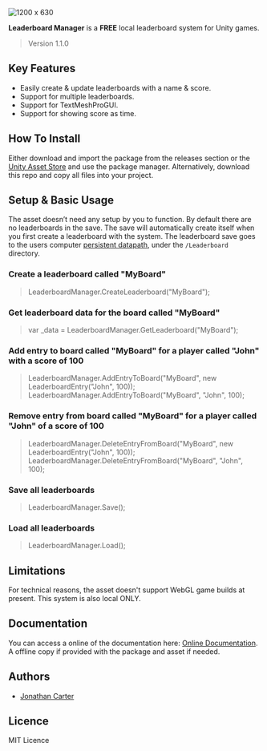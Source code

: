 ![1200 x 630](https://user-images.githubusercontent.com/33253710/154334690-a848e1a9-c4d2-4ed7-9aab-a1f19587094c.jpg)

<b>Leaderboard Manager</b> is a <b>FREE</b> local leaderboard system for Unity games. 
> Version 1.1.0

## Key Features
- Easily create & update leaderboards with a name & score.
- Support for multiple leaderboards.
- Support for TextMeshProGUI.
- Support for showing score as time.

## How To Install
Either download and import the package from the releases section or the <a href="https://assetstore.unity.com/packages/tools/utilities/leaderboard-manager-cg-177291">Unity Asset Store</a> and use the package manager. Alternatively, download this repo and copy all files into your project. 

## Setup & Basic Usage
The asset doesn’t need any setup by you to function. By default there are no leaderboards in the save. The save will automatically create itself when you first create a leaderboard with the system. The leaderboard save goes to the users computer <a href="https://docs.unity3d.com/ScriptReference/Application-persistentDataPath.html">persistent datapath</a>, under the `/Leaderboard` directory.

### Create a leaderboard called "MyBoard"
> LeaderboardManager.CreateLeaderboard("MyBoard");

### Get leaderboard data for the board called "MyBoard"
> var _data = LeaderboardManager.GetLeaderboard("MyBoard");

### Add entry to board called "MyBoard" for a player called "John" with a score of 100
> LeaderboardManager.AddEntryToBoard("MyBoard", new LeaderboardEntry("John", 100));
> LeaderboardManager.AddEntryToBoard("MyBoard", "John", 100);

### Remove entry from board called "MyBoard" for a player called "John" of a score of 100
> LeaderboardManager.DeleteEntryFromBoard("MyBoard", new LeaderboardEntry("John", 100));
> LeaderboardManager.DeleteEntryFromBoard("MyBoard", "John", 100);

### Save all leaderboards
> LeaderboardManager.Save();

### Load all leaderboards
> LeaderboardManager.Load();

## Limitations
For technical reasons, the asset doesn't support WebGL game builds at present. This system is also local ONLY.

## Documentation
You can access a online of the documentation here: <a href="https://carter.games/leaderboardmanager">Online Documentation</a>. A offline copy if provided with the package and asset if needed. 

## Authors
- <a href="https://github.com/JonathanMCarter">Jonathan Carter</a>

## Licence
MIT Licence
